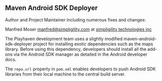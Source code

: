 Maven Android SDK Deployer
--------------------------

Author and Project Maintainer including numerous fixes and changes:

Manfred Moser manfred@simpligility.com  at [simpligility technologies inc](http://www.simpligility.com)

The Playhaven development team uses a slightly modified maven-android-sdk-deployer project for installing exotic dependencies such as the maps library. Before using this dependency, developers should install all the add-ons via the Android SDK manager as detailed in the Android developer docs.

The `repo.url` property in `pom.xml` enables developers to push Android SDK libraries from their local machine to the central build server.